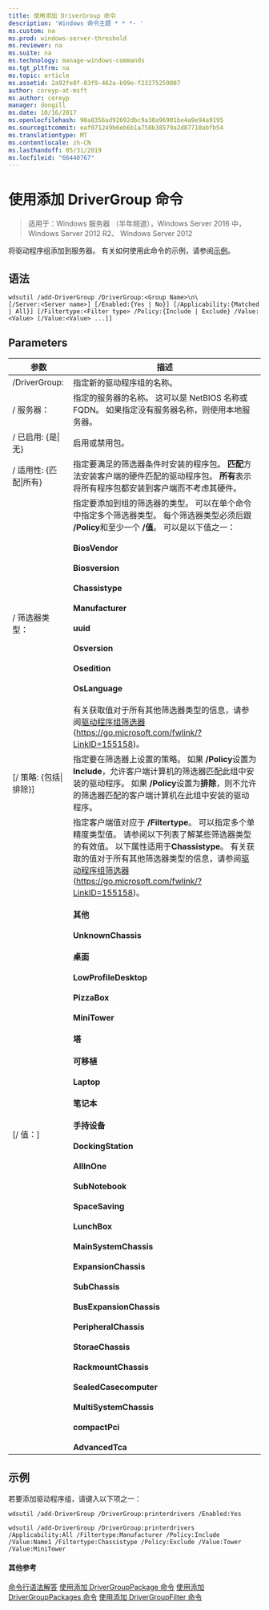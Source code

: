 ```yaml
---
title: 使用添加 DriverGroup 命令
description: 'Windows 命令主题 * * *- '
ms.custom: na
ms.prod: windows-server-threshold
ms.reviewer: na
ms.suite: na
ms.technology: manage-windows-commands
ms.tgt_pltfrm: na
ms.topic: article
ms.assetid: 2a92fe8f-03f9-462a-b99e-f23275259807
author: coreyp-at-msft
ms.author: coreyp
manager: dongill
ms.date: 10/16/2017
ms.openlocfilehash: 90a8356ad92692dbc9a30a96901be4a9e94a9195
ms.sourcegitcommit: eaf071249b6eb6b1a758b38579a2d87710abfb54
ms.translationtype: MT
ms.contentlocale: zh-CN
ms.lasthandoff: 05/31/2019
ms.locfileid: "66440767"
---
```

# <a name="using-the-add-drivergroup-command"></a>使用添加 DriverGroup 命令

>适用于：Windows 服务器 （半年频道），Windows Server 2016 中，Windows Server 2012 R2、 Windows Server 2012

将驱动程序组添加到服务器。
有关如何使用此命令的示例，请参阅[示例](#BKMK_examples)。
## <a name="syntax"></a>语法
```
wdsutil /add-DriverGroup /DriverGroup:<Group Name>\n\
[/Server:<Server name>] [/Enabled:{Yes | No}] [/Applicability:{Matched | All}] [/Filtertype:<Filter type> /Policy:{Include | Exclude} /Value:<Value> [/Value:<Value> ...]]
```
## <a name="parameters"></a>Parameters

|              参数              |                                                                                                                                                                                                                                                                                                                                                                                                                                                                                                                                                                                                     描述                                                                                                                                                                                                                                                                                                                                                                                                                                                                                                                                                                                                      |
|-------------------------------------|----------------------------------------------------------------------------------------------------------------------------------------------------------------------------------------------------------------------------------------------------------------------------------------------------------------------------------------------------------------------------------------------------------------------------------------------------------------------------------------------------------------------------------------------------------------------------------------------------------------------------------------------------------------------------------------------------------------------------------------------------------------------------------------------------------------------------------------------------------------------------------------------------------------------------------------------------------------------------------------------------------------------------------------------------------------------------------------------------------------------------------------------------------------------------------------------------------------------|
|      /DriverGroup:<Group Name>      |                                                                                                                                                                                                                                                                                                                                                                                                                                                                                                                                                                                     指定新的驱动程序组的名称。                                                                                                                                                                                                                                                                                                                                                                                                                                                                                                                                                                                      |
|        / 服务器：<Server name>        |                                                                                                                                                                                                                                                                                                                                                                                                                                                                                                                                        指定的服务器的名称。 这可以是 NetBIOS 名称或 FQDN。 如果指定没有服务器名称，则使用本地服务器。                                                                                                                                                                                                                                                                                                                                                                                                                                                                                                                                         |
|      / 已启用: {是&#124;无}       |                                                                                                                                                                                                                                                                                                                                                                                                                                                                                                                                                                                           启用或禁用包。                                                                                                                                                                                                                                                                                                                                                                                                                                                                                                                                                                                           |
| / 适用性: {匹配&#124;所有} |                                                                                                                                                                                                                                                                                                                                                                                                                                                                                        指定要满足的筛选器条件时安装的程序包。 **匹配**方法安装客户端的硬件匹配的驱动程序包。 **所有**表示将所有程序包都安装到客户端而不考虑其硬件。                                                                                                                                                                                                                                                                                                                                                                                                                                                                                        |
|      / 筛选器类型：<Filtertype>       |                                                                                                                                                                                                                                                                          指定要添加到组的筛选器的类型。 可以在单个命令中指定多个筛选器类型。 每个筛选器类型必须后跟 **/Policy**和至少一个 **/值**。 <Filtertype> 可以是以下值之一：<br /><br />**BiosVendor**<br /><br />**Biosversion**<br /><br />**Chassistype**<br /><br />**Manufacturer**<br /><br />**uuid**<br /><br />**Osversion**<br /><br />**Osedition**<br /><br />**OsLanguage**<br /><br />有关获取值对于所有其他筛选器类型的信息，请参阅[驱动程序组筛选器](https://go.microsoft.com/fwlink/?LinkID=155158)(<https://go.microsoft.com/fwlink/?LinkID=155158>)。                                                                                                                                                                                                                                                                           |
| [/ 策略: {包括&#124;排除}]  |                                                                                                                                                                                                                                                                                                                                                                                                                                                 指定要在筛选器上设置的策略。 如果 **/Policy**设置为**Include**，允许客户端计算机的筛选器匹配此组中安装的驱动程序。 如果 **/Policy**设置为**排除**，则不允许的筛选器匹配的客户端计算机在此组中安装的驱动程序。                                                                                                                                                                                                                                                                                                                                                                                                                                                 |
|          [/ 值：<Value>]           | 指定客户端值对应于 **/Filtertype**。 可以指定多个单精度类型值。 请参阅以下列表了解某些筛选器类型的有效值。 以下属性适用于**Chassistype**。 有关获取的值对于所有其他筛选器类型的信息，请参阅[驱动程序组筛选器](https://go.microsoft.com/fwlink/?LinkID=155158)(<https://go.microsoft.com/fwlink/?LinkID=155158>)。<br /><br />**其他**<br /><br />**UnknownChassis**<br /><br />**桌面**<br /><br />**LowProfileDesktop**<br /><br />**PizzaBox**<br /><br />**MiniTower**<br /><br />**塔**<br /><br />**可移植**<br /><br />**Laptop**<br /><br />**笔记本**<br /><br />**手持设备**<br /><br />**DockingStation**<br /><br />**AllInOne**<br /><br />**SubNotebook**<br /><br />**SpaceSaving**<br /><br />**LunchBox**<br /><br />**MainSystemChassis**<br /><br />**ExpansionChassis**<br /><br />**SubChassis**<br /><br />**BusExpansionChassis**<br /><br />**PeripheralChassis**<br /><br />**StoraeChassis**<br /><br />**RackmountChassis**<br /><br />**SealedCasecomputer**<br /><br />**MultiSystemChassis**<br /><br />**compactPci**<br /><br />**AdvancedTca** |

## <a name="BKMK_examples"></a>示例
若要添加驱动程序组，请键入以下项之一：
```
wdsutil /add-DriverGroup /DriverGroup:printerdrivers /Enabled:Yes
```
```
wdsutil /add-DriverGroup /DriverGroup:printerdrivers /Applicability:All /Filtertype:Manufacturer /Policy:Include /Value:Name1 /Filtertype:Chassistype /Policy:Exclude /Value:Tower /Value:MiniTower
```
#### <a name="additional-references"></a>其他参考
[命令行语法解答](command-line-syntax-key.md)
[使用添加 DriverGroupPackage 命令](using-the-add-drivergrouppackage-command.md)
[使用添加 DriverGroupPackages 命令](using-the-add-drivergrouppackages-command.md)
 [使用添加 DriverGroupFilter 命令](using-the-add-drivergroupfilter-command.md)
